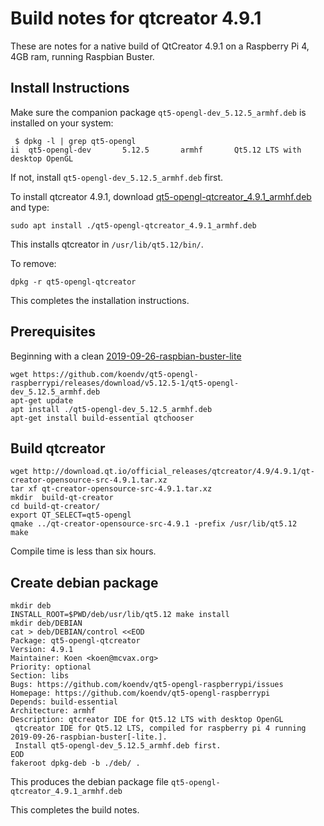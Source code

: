 # Build notes for qtcreator 4.9.1
These are notes for a native build of QtCreator 4.9.1 on a Raspberry Pi 4, 4GB ram, running Raspbian Buster. 

## Install Instructions
Make sure the companion package ```qt5-opengl-dev_5.12.5_armhf.deb``` is installed on your system:
```
 $ dpkg -l | grep qt5-opengl
ii  qt5-opengl-dev       5.12.5       armhf       Qt5.12 LTS with desktop OpenGL
```
If not, install ```qt5-opengl-dev_5.12.5_armhf.deb``` first.

To install qtcreator 4.9.1, download [qt5-opengl-qtcreator_4.9.1_armhf.deb](https://github.com/koendv/qt5-opengl-raspberrypi/releases/download/v5.12.5-1/qt5-opengl-qtcreator_4.9.1_armhf.deb) and type:
```
sudo apt install ./qt5-opengl-qtcreator_4.9.1_armhf.deb
```
This installs qtcreator in ```/usr/lib/qt5.12/bin/```.

To remove:
```
dpkg -r qt5-opengl-qtcreator
```
This completes the installation instructions.

## Prerequisites

Beginning with a clean [2019-09-26-raspbian-buster-lite](https://www.raspberrypi.org/downloads/raspbian/)

```
wget https://github.com/koendv/qt5-opengl-raspberrypi/releases/download/v5.12.5-1/qt5-opengl-dev_5.12.5_armhf.deb
apt-get update
apt install ./qt5-opengl-dev_5.12.5_armhf.deb
apt-get install build-essential qtchooser
```
## Build qtcreator
```
wget http://download.qt.io/official_releases/qtcreator/4.9/4.9.1/qt-creator-opensource-src-4.9.1.tar.xz
tar xf qt-creator-opensource-src-4.9.1.tar.xz 
mkdir  build-qt-creator
cd build-qt-creator/
export QT_SELECT=qt5-opengl
qmake ../qt-creator-opensource-src-4.9.1 -prefix /usr/lib/qt5.12
make
```
Compile time is less than six hours.

## Create debian package
```
mkdir deb
INSTALL_ROOT=$PWD/deb/usr/lib/qt5.12 make install
mkdir deb/DEBIAN
cat > deb/DEBIAN/control <<EOD
Package: qt5-opengl-qtcreator
Version: 4.9.1
Maintainer: Koen <koen@mcvax.org>
Priority: optional
Section: libs
Bugs: https://github.com/koendv/qt5-opengl-raspberrypi/issues
Homepage: https://github.com/koendv/qt5-opengl-raspberrypi
Depends: build-essential
Architecture: armhf
Description: qtcreator IDE for Qt5.12 LTS with desktop OpenGL
 qtcreator IDE for Qt5.12 LTS, compiled for raspberry pi 4 running 2019-09-26-raspbian-buster[-lite.].
 Install qt5-opengl-dev_5.12.5_armhf.deb first.
EOD
fakeroot dpkg-deb -b ./deb/ .
```
 This produces the debian package file ```qt5-opengl-qtcreator_4.9.1_armhf.deb```
 
 This completes the build notes.




